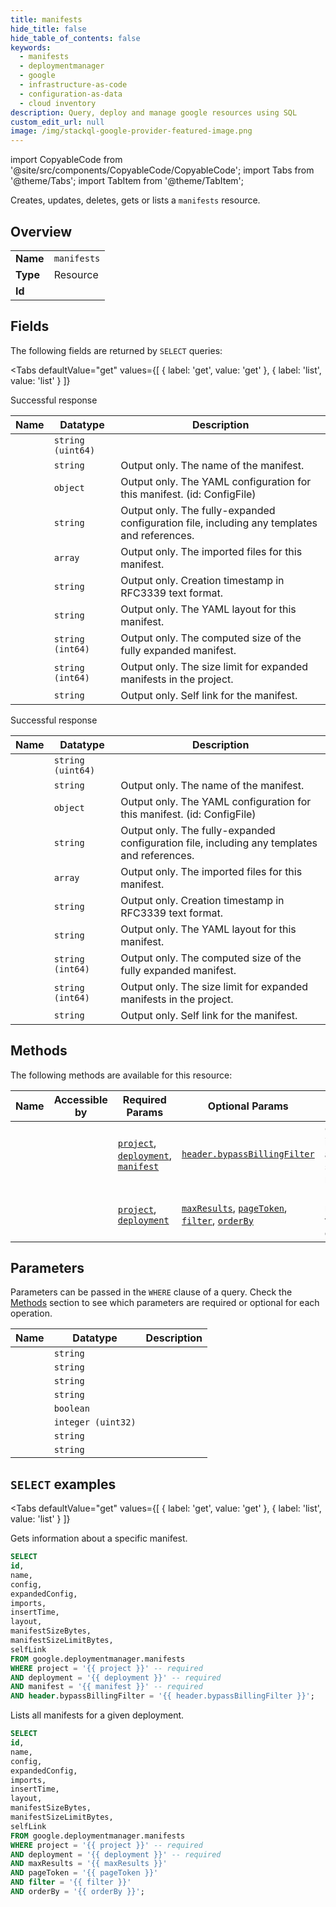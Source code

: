 ```yaml
--- 
title: manifests
hide_title: false
hide_table_of_contents: false
keywords:
  - manifests
  - deploymentmanager
  - google
  - infrastructure-as-code
  - configuration-as-data
  - cloud inventory
description: Query, deploy and manage google resources using SQL
custom_edit_url: null
image: /img/stackql-google-provider-featured-image.png
---
```


import CopyableCode from '@site/src/components/CopyableCode/CopyableCode';
import Tabs from '@theme/Tabs';
import TabItem from '@theme/TabItem';

Creates, updates, deletes, gets or lists a <code>manifests</code> resource.

## Overview
<table><tbody>
<tr><td><b>Name</b></td><td><code>manifests</code></td></tr>
<tr><td><b>Type</b></td><td>Resource</td></tr>
<tr><td><b>Id</b></td><td><CopyableCode code="google.deploymentmanager.manifests" /></td></tr>
</tbody></table>

## Fields

The following fields are returned by `SELECT` queries:

<Tabs
    defaultValue="get"
    values={[
        { label: 'get', value: 'get' },
        { label: 'list', value: 'list' }
    ]}
>
<TabItem value="get">

Successful response

<table>
<thead>
    <tr>
    <th>Name</th>
    <th>Datatype</th>
    <th>Description</th>
    </tr>
</thead>
<tbody>
<tr>
    <td><CopyableCode code="id" /></td>
    <td><code>string (uint64)</code></td>
    <td></td>
</tr>
<tr>
    <td><CopyableCode code="name" /></td>
    <td><code>string</code></td>
    <td>Output only. The name of the manifest.</td>
</tr>
<tr>
    <td><CopyableCode code="config" /></td>
    <td><code>object</code></td>
    <td>Output only. The YAML configuration for this manifest. (id: ConfigFile)</td>
</tr>
<tr>
    <td><CopyableCode code="expandedConfig" /></td>
    <td><code>string</code></td>
    <td>Output only. The fully-expanded configuration file, including any templates and references.</td>
</tr>
<tr>
    <td><CopyableCode code="imports" /></td>
    <td><code>array</code></td>
    <td>Output only. The imported files for this manifest.</td>
</tr>
<tr>
    <td><CopyableCode code="insertTime" /></td>
    <td><code>string</code></td>
    <td>Output only. Creation timestamp in RFC3339 text format.</td>
</tr>
<tr>
    <td><CopyableCode code="layout" /></td>
    <td><code>string</code></td>
    <td>Output only. The YAML layout for this manifest.</td>
</tr>
<tr>
    <td><CopyableCode code="manifestSizeBytes" /></td>
    <td><code>string (int64)</code></td>
    <td>Output only. The computed size of the fully expanded manifest.</td>
</tr>
<tr>
    <td><CopyableCode code="manifestSizeLimitBytes" /></td>
    <td><code>string (int64)</code></td>
    <td>Output only. The size limit for expanded manifests in the project.</td>
</tr>
<tr>
    <td><CopyableCode code="selfLink" /></td>
    <td><code>string</code></td>
    <td>Output only. Self link for the manifest.</td>
</tr>
</tbody>
</table>
</TabItem>
<TabItem value="list">

Successful response

<table>
<thead>
    <tr>
    <th>Name</th>
    <th>Datatype</th>
    <th>Description</th>
    </tr>
</thead>
<tbody>
<tr>
    <td><CopyableCode code="id" /></td>
    <td><code>string (uint64)</code></td>
    <td></td>
</tr>
<tr>
    <td><CopyableCode code="name" /></td>
    <td><code>string</code></td>
    <td>Output only. The name of the manifest.</td>
</tr>
<tr>
    <td><CopyableCode code="config" /></td>
    <td><code>object</code></td>
    <td>Output only. The YAML configuration for this manifest. (id: ConfigFile)</td>
</tr>
<tr>
    <td><CopyableCode code="expandedConfig" /></td>
    <td><code>string</code></td>
    <td>Output only. The fully-expanded configuration file, including any templates and references.</td>
</tr>
<tr>
    <td><CopyableCode code="imports" /></td>
    <td><code>array</code></td>
    <td>Output only. The imported files for this manifest.</td>
</tr>
<tr>
    <td><CopyableCode code="insertTime" /></td>
    <td><code>string</code></td>
    <td>Output only. Creation timestamp in RFC3339 text format.</td>
</tr>
<tr>
    <td><CopyableCode code="layout" /></td>
    <td><code>string</code></td>
    <td>Output only. The YAML layout for this manifest.</td>
</tr>
<tr>
    <td><CopyableCode code="manifestSizeBytes" /></td>
    <td><code>string (int64)</code></td>
    <td>Output only. The computed size of the fully expanded manifest.</td>
</tr>
<tr>
    <td><CopyableCode code="manifestSizeLimitBytes" /></td>
    <td><code>string (int64)</code></td>
    <td>Output only. The size limit for expanded manifests in the project.</td>
</tr>
<tr>
    <td><CopyableCode code="selfLink" /></td>
    <td><code>string</code></td>
    <td>Output only. Self link for the manifest.</td>
</tr>
</tbody>
</table>
</TabItem>
</Tabs>

## Methods

The following methods are available for this resource:

<table>
<thead>
    <tr>
    <th>Name</th>
    <th>Accessible by</th>
    <th>Required Params</th>
    <th>Optional Params</th>
    <th>Description</th>
    </tr>
</thead>
<tbody>
<tr>
    <td><a href="#get"><CopyableCode code="get" /></a></td>
    <td><CopyableCode code="select" /></td>
    <td><a href="#parameter-project"><code>project</code></a>, <a href="#parameter-deployment"><code>deployment</code></a>, <a href="#parameter-manifest"><code>manifest</code></a></td>
    <td><a href="#parameter-header.bypassBillingFilter"><code>header.bypassBillingFilter</code></a></td>
    <td>Gets information about a specific manifest.</td>
</tr>
<tr>
    <td><a href="#list"><CopyableCode code="list" /></a></td>
    <td><CopyableCode code="select" /></td>
    <td><a href="#parameter-project"><code>project</code></a>, <a href="#parameter-deployment"><code>deployment</code></a></td>
    <td><a href="#parameter-maxResults"><code>maxResults</code></a>, <a href="#parameter-pageToken"><code>pageToken</code></a>, <a href="#parameter-filter"><code>filter</code></a>, <a href="#parameter-orderBy"><code>orderBy</code></a></td>
    <td>Lists all manifests for a given deployment.</td>
</tr>
</tbody>
</table>

## Parameters

Parameters can be passed in the `WHERE` clause of a query. Check the [Methods](#methods) section to see which parameters are required or optional for each operation.

<table>
<thead>
    <tr>
    <th>Name</th>
    <th>Datatype</th>
    <th>Description</th>
    </tr>
</thead>
<tbody>
<tr id="parameter-deployment">
    <td><CopyableCode code="deployment" /></td>
    <td><code>string</code></td>
    <td></td>
</tr>
<tr id="parameter-manifest">
    <td><CopyableCode code="manifest" /></td>
    <td><code>string</code></td>
    <td></td>
</tr>
<tr id="parameter-project">
    <td><CopyableCode code="project" /></td>
    <td><code>string</code></td>
    <td></td>
</tr>
<tr id="parameter-filter">
    <td><CopyableCode code="filter" /></td>
    <td><code>string</code></td>
    <td></td>
</tr>
<tr id="parameter-header.bypassBillingFilter">
    <td><CopyableCode code="header.bypassBillingFilter" /></td>
    <td><code>boolean</code></td>
    <td></td>
</tr>
<tr id="parameter-maxResults">
    <td><CopyableCode code="maxResults" /></td>
    <td><code>integer (uint32)</code></td>
    <td></td>
</tr>
<tr id="parameter-orderBy">
    <td><CopyableCode code="orderBy" /></td>
    <td><code>string</code></td>
    <td></td>
</tr>
<tr id="parameter-pageToken">
    <td><CopyableCode code="pageToken" /></td>
    <td><code>string</code></td>
    <td></td>
</tr>
</tbody>
</table>

## `SELECT` examples

<Tabs
    defaultValue="get"
    values={[
        { label: 'get', value: 'get' },
        { label: 'list', value: 'list' }
    ]}
>
<TabItem value="get">

Gets information about a specific manifest.

```sql
SELECT
id,
name,
config,
expandedConfig,
imports,
insertTime,
layout,
manifestSizeBytes,
manifestSizeLimitBytes,
selfLink
FROM google.deploymentmanager.manifests
WHERE project = '{{ project }}' -- required
AND deployment = '{{ deployment }}' -- required
AND manifest = '{{ manifest }}' -- required
AND header.bypassBillingFilter = '{{ header.bypassBillingFilter }}';
```
</TabItem>
<TabItem value="list">

Lists all manifests for a given deployment.

```sql
SELECT
id,
name,
config,
expandedConfig,
imports,
insertTime,
layout,
manifestSizeBytes,
manifestSizeLimitBytes,
selfLink
FROM google.deploymentmanager.manifests
WHERE project = '{{ project }}' -- required
AND deployment = '{{ deployment }}' -- required
AND maxResults = '{{ maxResults }}'
AND pageToken = '{{ pageToken }}'
AND filter = '{{ filter }}'
AND orderBy = '{{ orderBy }}';
```
</TabItem>
</Tabs>

